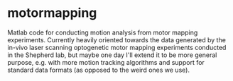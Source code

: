 # motormapping
Matlab code for conducting motion analysis from motor mapping experiments.  Currently heavily oriented towards the data generated by the in-vivo laser scanning optogenetic motor mapping experiments conducted in the Shepherd lab, but maybe one day I'll extend it to be more general purpose, e.g. with more motion tracking algorithms and support for standard data formats (as opposed to the weird ones we use).
